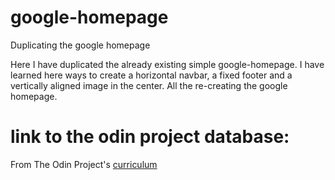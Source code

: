 # google-homepage
Duplicating the google homepage

Here I have duplicated the already existing simple google-homepage.
I have learned here ways to create a horizontal navbar, a fixed footer and a vertically aligned image in the center. All the re-creating the google homepage.

# link to the odin project database:

From The Odin Project's [curriculum](http://www.theodinproject.com/courses/web-development-101/lessons/html-css)

